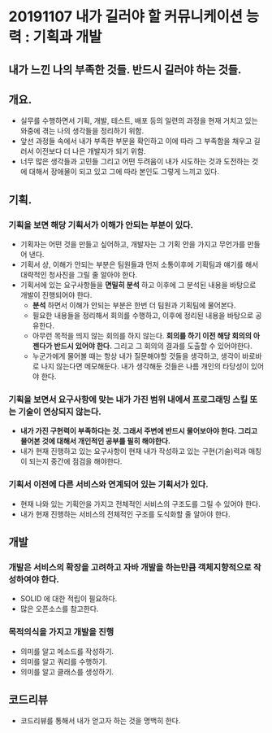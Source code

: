 # 20191107 내가 길러야 할 커뮤니케이션 능력 : 기획과 개발

## 내가 느낀 나의 부족한 것들. 반드시 길러야 하는 것들.

## 개요.
- 실무를 수행하면서 기획, 개발, 테스트, 배포 등의 일련의 과정을 현재 거치고 있는 와중에 겪는 나의 생각들을 정리하기 위함.
- 앞선 과정들 속에서 내가 부족한 부분을 확인하고 이에 따라 그 부족함을 채우고 길러서 이전보다 더 나은 개발자가 되기 위함.
- 너무 많은 생각들과 고민들 그리고 어떤 두려움이 내가 시도하는 것과 도전하는 것에 대해서 장애물이 되고 있고 그에 따라 본인도 그렇게 느끼고 있다.

## 기획.
### 기획을 보면 해당 기획서가 이해가 안되는 부분이 있다.
- 기획자는 어떤 것을 만들고 싶어하고, 개발자는 그 기획 안을 가지고 무언가를 만들어 낸다.
- 기획서 상, 이해가 안되는 부분은 팀원들과 먼저 소통이후에 기획팀과 얘기를 해서 대략적인 청사진을 그릴 줄 알아야 한다.
- 기획서에 있는 요구사항들을 __면밀히 분석__ 하고 이후에 그 분석된 내용을 바탕으로 개발이 진행되어야 한다.
  - __분석__ 하면서 이해가 안되는 부분은 한번 더 팀원과 기획팀에 물어본다.
  - 필요한 내용들을 정리해서 회의를 수행하고, 이후에 정리된 내용을 바탕으로 공유한다.
  - 아무런 목적을 띄지 않는 회의를 하지 않는다. __회의를 하기 이전 해당 회의의 아젠다가 반드시 있어야 한다.__ 그리고 그 회의의 결과를 도출할 수 있어야한다.
  - 누군가에게 물어볼 때는 항상 내가 질문해야할 것들을 생각하고, 생각이 바로바로 나지 않는다면 메모해둔다. 내가 생각해둔 것들은 나름 개인의 타당성이 있어야 한다.

### 기획을 보면서 요구사항에 맞는 내가 가진 범위 내에서 프로그래밍 스킬 또는 기술이 연상되지 않는다.
- __내가 가진 구현력이 부족하다는 것. 그래서 주변에 반드시 물어보아야 한다. 그리고 물어본 것에 대해서 개인적인 공부를 필히 해야한다.__
- 내가 현재 진행하고 있는 요구사항이 현재 내가 작성하고 있는 구현(기술)력과 매칭이 되는지 중간에 점검을 해야한다.

### 기획서 이전에 다른 서비스와 연계되어 있는 기획서가 있다.
- 현재 나와 있는 기획안을 가지고 전체적인 서비스의 구조도를 그릴 수 있어야 한다.
- 내가 현재 진행하는 서비스의 전체적인 구조를 도식화할 줄 알아야 한다.

## 개발
### 개발은 서비스의 확장을 고려하고 자바 개발을 하는만큼 객체지향적으로 작성하여야 한다.
  - SOLID 에 대한 적립이 필요하다.
  - 많은 오픈소스를 참고한다.
### 목적의식을 가지고 개발을 진행
- 의미를 알고 메소드를 작성하기.
- 의미를 알고 쿼리를 수행하기.
- 의미를 알고 클래스를 생성하기.

## 코드리뷰
- 코드리뷰를 통해서 내가 얻고자 하는 것을 명백히 한다.
